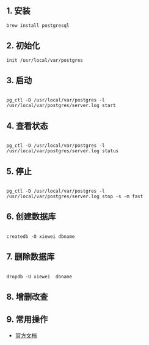 


## 1. 安装

```
brew install postgresql

```

## 2. 初始化

```
init /usr/local/var/postgres

```

## 3. 启动

```

pg_ctl -D /usr/local/var/postgres -l /usr/local/var/postgres/server.log start

```

## 4. 查看状态

```

pg_ctl -D /usr/local/var/postgres -l /usr/local/var/postgres/server.log status

```

## 5. 停止

```

pg_ctl -D /usr/local/var/postgres -l /usr/local/var/postgres/server.log stop -s -m fast

```

## 6. 创建数据库

```

createdb -O xiewei dbname

```

## 7. 删除数据库

```

dropdb -U xiewei  dbname

```

## 8. 增删改查

## 9. 常用操作






- [官方文档](https://www.postgresql.org/)
